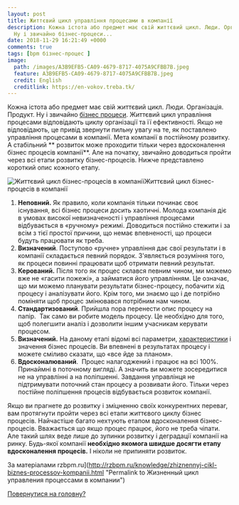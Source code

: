 ```yaml
---
layout: post
title: Життєвий цикл управління процесами в компанії
description: Кожна істота або предмет має свій життєвий цикл. Люди. Організація. Продукт.
  Ну і звичайно бізнес-процеси...
date: 2018-11-29 16:21:49 +0000
comments: true
tags: [bpm бізнес-процес ]
image:
  path: /images/A3B9EFB5-CA09-4679-8717-4075A9CFBB7B.jpeg
  feature: A3B9EFB5-CA09-4679-8717-4075A9CFBB7B.jpeg
  credit: English
  creditlink: https://en-vokov.treba.tk/
---
```

Кожна істота або предмет має свій життєвий цикл. Люди. Організація. Продукт. Ну і звичайно [бізнес процеси][1]. Життєвий цикл управління процесами відповідають циклу організації та її ефективності. Якщо не відповідають, це привід звернути пильну увагу на те, як поставлено управління процесами в компанії. Мета компанії в постійному розвитку. А стабільний ** розвиток може проходити тільки через вдосконалення бізнес процесів компанії**. Але на початку, звичайно доводиться пройти через всі етапи розвитку бізнес-процесів. Нижче представлено короткий опис кожного етапу.

![Життєвий цикл бізнес-процесів в компанії][2]Життєвий цикл бізнес-процесів в компанії

1. **Неповний.** Як правило, коли компанія тільки починає своє існування, всі бізнес процеси досить хаотичні. Молода компанія діє в умовах високої невизначеності і управління процесами відбувається в «ручному» режимі. Доводиться постійно стежити і за всім з тієї простої причини, що немає впевненості, що процеси будуть працювати як треба.
2. **Визначений**. Поступово «ручне» управління дає свої результати і в компанії складається певний порядок. З'являється розуміння того, як процеси повинні працювати щоб отримати певний результат.
3. **Керований.** Після того як процес склався певним чином, ми можемо вже не «гасити пожежі», а займатися його управлінням. Це означає, що ми можемо планувати результати бізнес-процесу, побачити хід процесу і аналізувати його. Крім того, ми знаємо що і де потрібно поміняти щоб процес змінювався потрібним нам чином.
4. **Стандартизований**. Прийшла пора перенести опис процесу на папір.  Так само ви робите модель процесу. Це необхідно для того, щоб полегшити аналіз і дозволити іншим учасникам керувати процесом.
5. **Визначений.** На даному етапі відомі всі параметри, [характеристики][3] і значення бізнес процесів. Ви впевнені в результатах процесу і можете сміливо сказати, що «все йде за планом».
6. **Вдосконалюваний**.  Процес налагоджений і працює на всі 100%. Принаймні в поточному вигляді. А значить ви можете зосередитися не на управлінні а на поліпшенні. Завдання управлінця не підтримувати поточний стан процесу а розвивати його. Тільки через постійне поліпшення процесів відбувається розвиток компанії.

Якщо ви прагнете до розвитку і зміцненню своїх конкурентних переваг, вам протягнути пройти через всі етапи життєвого циклу бізнес процесів. Найчастіше багато нехтують етапом вдосконалення бізнес-процесів. Вважається що якщо процес працює, його не треба чіпати. Але такий шлях веде лише до зупинки розвитку і деградації компанії на ринку. Будь-якої компанії **необхідно якомога швидше досягти етапу вдосконалення процесів.** І ніколи не припиняти розвиток.

За матеріалами  rzbpm.ru](http://rzbpm.ru/knowledge/zhiznennyj-cikl-biznes-processov-kompanii.html "Permalink to Жизненный цикл управления процессами в компании")

[Повернутися на головну?][4]

[1]: http://rzbpm.ru/knowledge/pravilnyj-biznes-process-eto-osnova-otlichnyx-rezultatov.html "Правильний бізнес процес це основа відмінних результатів"
[2]: http://rzbpm.ru/wp-content/uploads/2013/08/Жизненный-цикл-процесса-1024x301.png
[3]: http://rzbpm.ru/knowledge/osnovy-biznes-processov-dekompoziciya-i-xarakteristiki.html "Основи бізнес-процесів. Декомпозиція і характеристики."
[4]: https://vokov.treba.tk

